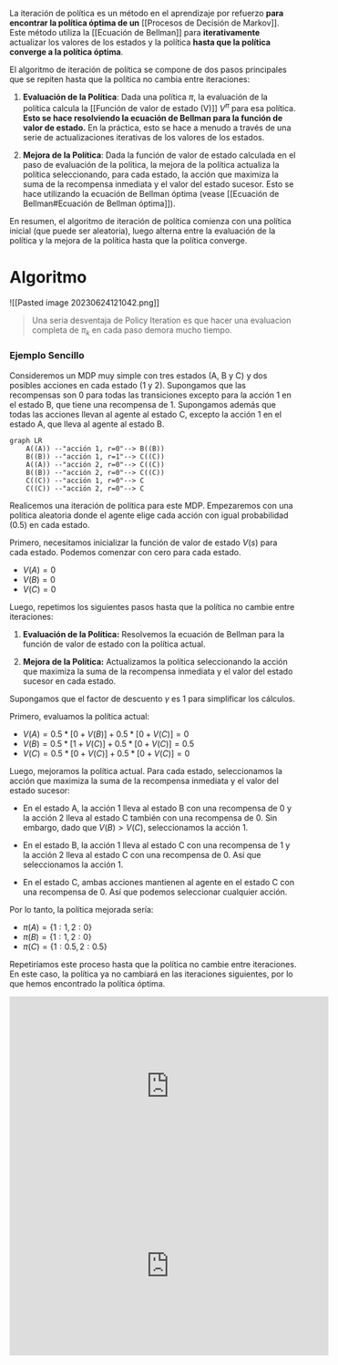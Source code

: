 La iteración de política es un método en el aprendizaje por refuerzo **para encontrar la política óptima de un** [[Procesos de Decisión de Markov]]. Este método utiliza la [[Ecuación de Bellman]] para **iterativamente** actualizar los valores de los estados y la política **hasta que la política converge a la política óptima**.

El algoritmo de iteración de política se compone de dos pasos principales que se repiten hasta que la política no cambia entre iteraciones:

1. **Evaluación de la Política**: Dada una política $\pi$, la evaluación de la política calcula la [[Función de valor de estado (V)]] $V^\pi$ para esa política. **Esto se hace resolviendo la ecuación de Bellman para la función de valor de estado.** En la práctica, esto se hace a menudo a través de una serie de actualizaciones iterativas de los valores de los estados.

2. **Mejora de la Política**: Dada la función de valor de estado calculada en el paso de evaluación de la política, la mejora de la política actualiza la política seleccionando, para cada estado, la acción que maximiza la suma de la recompensa inmediata y el valor del estado sucesor. Esto se hace utilizando la ecuación de Bellman óptima (vease [[Ecuación de Bellman#Ecuación de Bellman óptima]]).

En resumen, el algoritmo de iteración de política comienza con una política inicial (que puede ser aleatoria), luego alterna entre la evaluación de la política y la mejora de la política hasta que la política converge.

# Algoritmo 

![[Pasted image 20230624121042.png]]

> Una seria desventaja de Policy Iteration es que hacer una evaluacion completa de $π_k$ en cada paso demora mucho tiempo.

### Ejemplo Sencillo

Consideremos un MDP muy simple con tres estados (A, B y C) y dos posibles acciones en cada estado (1 y 2). Supongamos que las recompensas son 0 para todas las transiciones excepto para la acción 1 en el estado B, que tiene una recompensa de 1. Supongamos además que todas las acciones llevan al agente al estado C, excepto la acción 1 en el estado A, que lleva al agente al estado B.

```mermaid
graph LR
    A((A)) --"acción 1, r=0"--> B((B))
    B((B)) --"acción 1, r=1"--> C((C))
    A((A)) --"acción 2, r=0"--> C((C))
    B((B)) --"acción 2, r=0"--> C((C))
    C((C)) --"acción 1, r=0"--> C
    C((C)) --"acción 2, r=0"--> C

```


Realicemos una iteración de política para este MDP. Empezaremos con una política aleatoria donde el agente elige cada acción con igual probabilidad (0.5) en cada estado.

Primero, necesitamos inicializar la función de valor de estado $V(s)$ para cada estado. Podemos comenzar con cero para cada estado.

- $V(A) = 0$
- $V(B) = 0$
- $V(C) = 0$

Luego, repetimos los siguientes pasos hasta que la política no cambie entre iteraciones:

1. **Evaluación de la Política:** Resolvemos la ecuación de Bellman para la función de valor de estado con la política actual.

2. **Mejora de la Política:** Actualizamos la política seleccionando la acción que maximiza la suma de la recompensa inmediata y el valor del estado sucesor en cada estado.


Supongamos que el factor de descuento $\gamma$ es 1 para simplificar los cálculos.

Primero, evaluamos la política actual:
- $V(A) = 0.5 * [0 + V(B)] + 0.5 * [0 + V(C)] = 0$
- $V(B) = 0.5 * [1 + V(C)] + 0.5 * [0 + V(C)] = 0.5$
- $V(C) = 0.5 * [0 + V(C)] + 0.5 * [0 + V(C)] = 0$

Luego, mejoramos la política actual. Para cada estado, seleccionamos la acción que maximiza la suma de la recompensa inmediata y el valor del estado sucesor:

- En el estado A, la acción 1 lleva al estado B con una recompensa de 0 y la acción 2 lleva al estado C también con una recompensa de 0. Sin embargo, dado que $V(B) > V(C)$, seleccionamos la acción 1.

- En el estado B, la acción 1 lleva al estado C con una recompensa de 1 y la acción 2 lleva al estado C con una recompensa de 0. Así que seleccionamos la acción 1.

- En el estado C, ambas acciones mantienen al agente en el estado C con una recompensa de 0. Así que podemos seleccionar cualquier acción.

Por lo tanto, la política mejorada sería:
- $\pi(A) = \{1: 1, 2: 0\}$
- $\pi(B) = \{1: 1, 2: 0\}$
- $\pi(C) = \{1: 0.5, 2: 0.5\}$

Repetiríamos este proceso hasta que la política no cambie entre iteraciones. En este caso, la política ya no cambiará en las iteraciones siguientes, por lo que hemos encontrado la política óptima.



<iframe width="560" height="315" src="https://www.youtube.com/embed/_j6pvGEchWU" title="YouTube video player" frameborder="0" allow="accelerometer; autoplay; clipboard-write; encrypted-media; gyroscope; picture-in-picture; web-share" allowfullscreen></iframe>

<iframe width="560" height="315" src="https://www.youtube.com/embed/3idKCA2IIEk?start=156" title="YouTube video player" frameborder="0" allow="accelerometer; autoplay; clipboard-write; encrypted-media; gyroscope; picture-in-picture; web-share" allowfullscreen></iframe>

